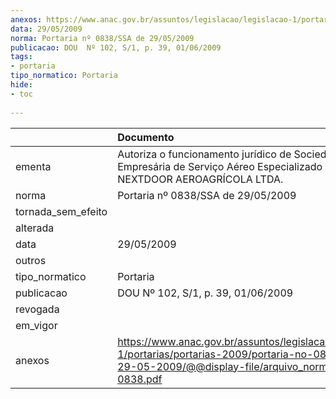 ```yaml
---
anexos: https://www.anac.gov.br/assuntos/legislacao/legislacao-1/portarias/portarias-2009/portaria-no-0838-ssa-de-29-05-2009/@@display-file/arquivo_norma/PA2009-0838.pdf
data: 29/05/2009
norma: Portaria nº 0838/SSA de 29/05/2009
publicacao: DOU  Nº 102, S/1, p. 39, 01/06/2009
tags:
- portaria
tipo_normatico: Portaria
hide: 
- toc 
 
---
```


|                    | Documento                                                                                                                                                         |
|:-------------------|:------------------------------------------------------------------------------------------------------------------------------------------------------------------|
| ementa             | Autoriza o funcionamento jurídico de Sociedade Empresária de Serviço Aéreo Especializado - NEXTDOOR AEROAGRÍCOLA LTDA.                                            |
| norma              | Portaria nº 0838/SSA de 29/05/2009                                                                                                                                |
| tornada_sem_efeito |                                                                                                                                                                   |
| alterada           |                                                                                                                                                                   |
| data               | 29/05/2009                                                                                                                                                        |
| outros             |                                                                                                                                                                   |
| tipo_normatico     | Portaria                                                                                                                                                          |
| publicacao         | DOU  Nº 102, S/1, p. 39, 01/06/2009                                                                                                                               |
| revogada           |                                                                                                                                                                   |
| em_vigor           |                                                                                                                                                                   |
| anexos             | https://www.anac.gov.br/assuntos/legislacao/legislacao-1/portarias/portarias-2009/portaria-no-0838-ssa-de-29-05-2009/@@display-file/arquivo_norma/PA2009-0838.pdf |
